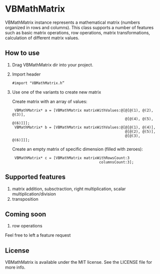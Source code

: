 VBMathMatrix
============

VBMathMatrix instance represents a mathematical matrix (numbers organized in rows and columns). This class supports a number of features such as basic matrix operations, row operations, matrix transformations, calculation of different matrix values.

## How to use
1. Drag VBMathMatrix dir into your project.
2. Import header

    `#import "VBMathMatrix.h”`

3. Use one of the variants to create new matrix
    
    Create matrix with an array of values:
    
        VBMathMatrix* a = [VBMathMatrix matrixWithValues:@[@[@(1), @(2), @(3)],
                                                           @[@(4), @(5), @(6)]]];
        VBMathMatrix* b = [VBMathMatrix matrixWithValues:@[@[@(1), @(4)],
                                                           @[@(2), @(5)],
                                                           @[@(3), @(6)]]];
    
    Create an empty matrix of specific dimension (filled with zeroes):

        VBMathMatrix* c = [VBMathMatrix matrixWithRowsCount:3
                                               columnsCount:3];

## Supported features
1. matrix addition, subsctraction, right multiplication, scalar multiplication/division
2. transposition

## Coming soon
1. row operations

Feel free to left a feature request

## License
VBMathMatrix is available under the MIT license. See the LICENSE file for more info.
